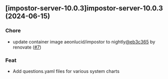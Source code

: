 

## [impostor-server-10.0.3]impostor-server-10.0.3 (2024-06-15)

### Chore



- update container image aeonlucid/impostor to nightly[@eb3c365](https://github.com/eb3c365) by renovate ([#7](https://github.com/truecharts/charts/issues/7))

### Feat



- Add questions.yaml files for various system charts
